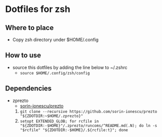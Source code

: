# Dotfiles for zsh

## Where to place
- Copy zsh directory under $HOME/.config

## How to use
- source this dotfiles by adding the line below to ~/.zshrc
    - ```source $HOME/.config/zsh/config```<br/>

## Dependencies
- zprezto
    - [sorin-ionescu/prezto](https://github.com/sorin-ionescu/prezto)
    1. ```git clone --recursive https://github.com/sorin-ionescu/prezto "${ZDOTDIR:~$HOME/.zprezto}"```
    2. ```setopt EXTENDED_GLOB; for rcfile in "${ZDOTDIR:-$HOME}"/.zprezto/runcoms/^README.md(.N); do ln -s "$rcfile" "${ZDOTDIR:-$HOME}/.${rcfile:t}"; done```
